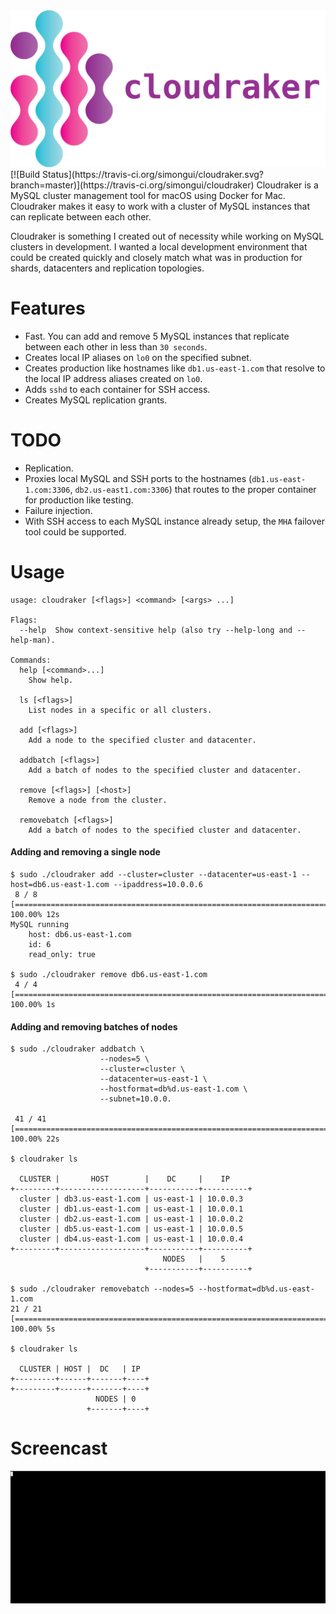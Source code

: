 <img src="cloudraker.png"/>
[![Build Status](https://travis-ci.org/simongui/cloudraker.svg?branch=master)](https://travis-ci.org/simongui/cloudraker)
Cloudraker is a MySQL cluster management tool for macOS using Docker for Mac. Cloudraker makes it easy to work with a cluster of MySQL instances that can replicate between each other.

Cloudraker is something I created out of necessity while working on MySQL clusters in development. I wanted a local development environment that could be created quickly and closely match what was in production for shards, datacenters and replication topologies.

# Features
- Fast. You can add and remove 5 MySQL instances that replicate between each other in less than `30 seconds`.
- Creates local IP aliases on `lo0` on the specified subnet.
- Creates production like hostnames like `db1.us-east-1.com` that resolve to the local IP address aliases created on `lo0`.
- Adds `sshd` to each container for SSH access.
- Creates MySQL replication grants.

# TODO
- Replication.
- Proxies local MySQL and SSH ports to the hostnames (`db1.us-east-1.com:3306`, `db2.us-east1.com:3306`) that routes to the proper container for production like testing.
- Failure injection.
- With SSH access to each MySQL instance already setup, the `MHA` failover tool could be supported.

# Usage
```
usage: cloudraker [<flags>] <command> [<args> ...]

Flags:
  --help  Show context-sensitive help (also try --help-long and --help-man).

Commands:
  help [<command>...]
    Show help.

  ls [<flags>]
    List nodes in a specific or all clusters.

  add [<flags>]
    Add a node to the specified cluster and datacenter.

  addbatch [<flags>]
    Add a batch of nodes to the specified cluster and datacenter.

  remove [<flags>] [<host>]
    Remove a node from the cluster.

  removebatch [<flags>]
    Add a batch of nodes to the specified cluster and datacenter.
```

#### Adding and removing a single node
```
$ sudo ./cloudraker add --cluster=cluster --datacenter=us-east-1 --host=db6.us-east-1.com --ipaddress=10.0.0.6
 8 / 8 [====================================================================================] 100.00% 12s
MySQL running
	host: db6.us-east-1.com
	id: 6
	read_only: true

$ sudo ./cloudraker remove db6.us-east-1.com
 4 / 4 [====================================================================================] 100.00% 1s
```

#### Adding and removing batches of nodes
```
$ sudo ./cloudraker addbatch \
                    --nodes=5 \
                    --cluster=cluster \
                    --datacenter=us-east-1 \
                    --hostformat=db%d.us-east-1.com \
                    --subnet=10.0.0.

 41 / 41 [====================================================================================] 100.00% 22s

$ cloudraker ls

  CLUSTER |       HOST        |    DC     |    IP
+---------+-------------------+-----------+----------+
  cluster | db3.us-east-1.com | us-east-1 | 10.0.0.3
  cluster | db1.us-east-1.com | us-east-1 | 10.0.0.1
  cluster | db2.us-east-1.com | us-east-1 | 10.0.0.2
  cluster | db5.us-east-1.com | us-east-1 | 10.0.0.5
  cluster | db4.us-east-1.com | us-east-1 | 10.0.0.4
+---------+-------------------+-----------+----------+
                                  NODES   |    5
                              +-----------+----------+

$ sudo ./cloudraker removebatch --nodes=5 --hostformat=db%d.us-east-1.com
21 / 21 [====================================================================================]  100.00% 5s

$ cloudraker ls

  CLUSTER | HOST |  DC   | IP
+---------+------+-------+----+
+---------+------+-------+----+
                   NODES | 0
                 +-------+----+
```

# Screencast
<img src="cloudraker.gif"/>
